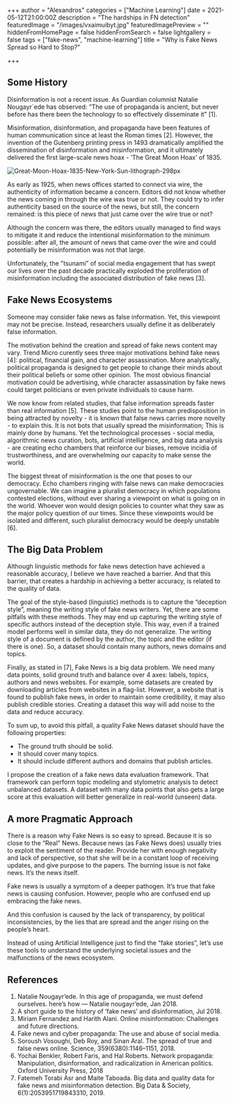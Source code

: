 +++
author = "Alexandros"
categories = ["Machine Learning"]
date = 2021-05-12T21:00:00Z
description = "The hardships in FN detection"
featuredImage = "/images/vxaimuibyt.jpg"
featuredImagePreview = ""
hiddenFromHomePage = false
hiddenFromSearch = false
lightgallery = false
tags = ["fake-news", "machine-learning"]
title = "Why is Fake News Spread so Hard to Stop?"

+++
## Some History

Disinformation is not a recent issue. As Guardian columnist Natalie Nougayr`ede has observed: ”The use of propaganda is ancient, but never before has there been the technology to so effectively disseminate it” [1].

Misinformation, disinformation, and propaganda have been features of human communication since at least the Roman times [2]. However, the invention of the Gutenberg printing press in 1493 dramatically amplified the dissemination of disinformation and misinformation, and it ultimately delivered the first large-scale news hoax - ’The Great Moon Hoax’ of 1835.

![Great-Moon-Hoax-1835-New-York-Sun-lithograph-298px](https://cdn.hashnode.com/res/hashnode/image/upload/v1624355037884/hgEoQsEaU.jpeg) 

As early as 1925, when news offices started to connect via wire, the authenticity of information became a concern. Editors did not know whether the news coming in through the wire was true or not. They could try to infer authenticity based on the source of the news, but still, the concern remained: is this piece of news that just came over the wire true or not?

Although the concern was there, the editors usually managed to find ways to mitigate it and reduce the intentional misinformation to the minimum possible: after all, the amount of news that came over the wire and could potentially be misinformation was not that large.

Unfortunately, the ”tsunami” of social media engagement that has swept our lives over the past decade practically exploded the proliferation of misinformation including the associated distribution of fake news [3].

## Fake News Ecosystems

Someone may consider fake news as false information. Yet, this viewpoint may not be precise.
Instead, researchers usually define it as deliberately false information.

The motivation behind the creation and spread of fake news content may vary. Trend Micro curently sees three major motivations behind fake news [4]: political, financial gain, and character assassination. More analytically, political propaganda is designed to get people to change their minds about their political beliefs or some other opinion. The most obvious financial motivation could be advertising, while character assassination by fake news could target politicians or even private individuals to cause harm.

We now know from related studies, that false information spreads faster than real information [5]. These studies point to the human predisposition in being attracted by novelty - it is known that false news carries more novelty - to explain this. It is not bots that usually spread the misinformation; This is mainly done by humans. Yet the technological processes - social media, algorithmic news curation, bots, artificial intelligence, and big data analysis - are creating echo chambers that reinforce our biases, remove incidia of trustworthiness, and are overwhelming our capacity to make sense the world.

The biggest threat of misinformation is the one that poses to our democracy. Echo chambers ringing with false news can make democracies ungovernable. We can imagine a pluralist democracy in which populations contested elections, without ever sharing a viewpoint on what is going on in the world. Whoever won would design policies to counter what they saw as the major policy question of our times. Since these viewpoints would be isolated and different, such pluralist democracy would be deeply unstable [6].

## The Big Data Problem

Although linguistic methods for fake news detection have achieved a reasonable accuracy, I believe we have reached a barrier.
And that this barrier, that creates a hardship in achieving a better accuracy, is related to the quality of data.

The goal of the style-based (linguistic) methods is to capture the “deception style”, meaning the writing style of fake news writers. Yet, there are some pitfalls with these methods. They may end up capturing the writing style of specific authors instead of the deception style. This way, even if a trained model performs well in similar data, they do not generalize. The writing style of a document is defined by the author, the topic and the editor (if there is one). So, a dataset should contain many authors, news domains and topics.

Finally, as stated in [7], Fake News is a big data problem. We need many data points, solid ground truth and balance over 4 axes: labels, topics, authors and news websites. For example, some datasets are created by downloading articles from websites in a flag-list. However, a website that is found to publish fake news, in order to maintain some credibility, it may also publish credible stories. Creating a dataset this way will add noise to the data and reduce accuracy.

To sum up, to avoid this pitfall, a quality Fake News dataset should have the following properties:

- The ground truth should be solid.
- It should cover many topics.
- It should include different authors and domains that publish articles.

I propose the creation of a fake news data evaluation framework. That framework can perform topic modeling and stylometric analysis to detect unbalanced datasets. A dataset with many data points that also gets a large score at this
evaluation will better generalize in real-world (unseen) data.

## A more Pragmatic Approach

There is a reason why Fake News is so easy to spread. Because it is so close to the “Real” News. Because news (as Fake News does) usually tries to exploit the sentiment of the reader. Provide her with enough negativity and lack of perspective, so that she will be in a constant loop of receiving updates, and give purpose to the papers. The burning issue is not fake news. It’s the news itself.

Fake news is usually a symptom of a deeper pathogen. It’s true that fake news is causing confusion. However, people who are confused end up embracing the fake news.

And this confusion is caused by the lack of transparency, by political inconsistencies, by the lies that are spread and the anger rising on the people’s heart.

Instead of using Artificial Intelligence just to find the “fake stories”, let’s use these tools to understand the underlying societal issues and the malfunctions of the news ecosystem.

## References

1. Natalie Nougayr’ede. In this age of propaganda, we must defend ourselves. here’s how — Natalie nougayr’ede, Jan 2018.
2. A short guide to the history of ’fake news’ and disinformation, Jul 2018.
3. Miriam Fernandez and Harith Alani. Online misinformation: Challenges and future directions.
4. Fake news and cyber propaganda: The use and abuse of social media.
5. Soroush Vosoughi, Deb Roy, and Sinan Aral. The spread of true and false news online. Science, 359(6380):1146–1151, 2018.
6. Yochai Benkler, Robert Faris, and Hal Roberts. Network propaganda: Manipulation, disinformation, and radicalization in American politics. Oxford University Press, 2018
7. Fatemeh Torabi Asr and Maite Taboada. Big data and quality data for fake news and misinformation detection. Big Data & Society, 6(1):2053951719843310, 2019.